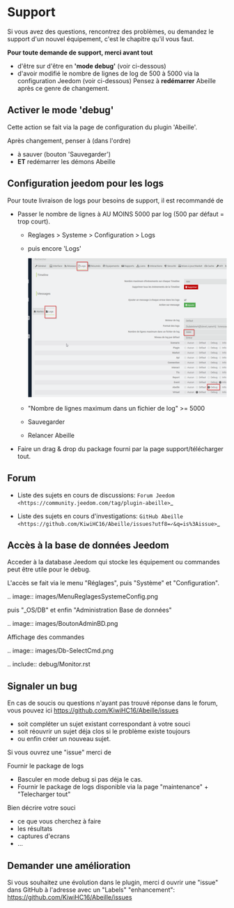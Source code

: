 # Support

Si vous avez des questions, rencontrez des problèmes, ou demandez le support d'un nouvel équipement, c'est le chapitre qu'il vous faut.

**Pour toute demande de support, merci avant tout**

- d'être sur d'être en **'mode debug'** (voir ci-dessous)
- d'avoir modifié le nombre de lignes de log de 500 à 5000 via la configuration Jeedom (voir ci-dessous)
  Pensez à **redémarrer** Abeille après ce genre de changement.

## Activer le mode 'debug'

Cette action se fait via la page de configuration du plugin 'Abeille'.

Après changement, penser à (dans l'ordre)

- à sauver (bouton 'Sauvegarder')
- **ET** redémarrer les démons Abeille

## Configuration jeedom pour les logs

Pour toute livraison de logs pour besoins de support, il est recommandé de

- Passer le nombre de lignes à AU MOINS 5000 par log (500 par défaut = trop court).

  - Reglages > Systeme > Configuration > Logs
  - puis encore 'Logs'

    ![Réglages des logs](images/Jeedom-ReglageLogs.png "Réglages des logs")

  - "Nombre de lignes maximum dans un fichier de log" >= 5000
  - Sauvegarder
  - Relancer Abeille

- Faire un drag & drop du package fourni par la page support/télécharger tout.

## Forum

- Liste des sujets en cours de discussions: `Forum Jeedom <https://community.jeedom.com/tag/plugin-abeille>`\_

- Liste des sujets en cours d'investigations: `GitHub Abeille <https://github.com/KiwiHC16/Abeille/issues?utf8=✓&q=is%3Aissue>`\_

## Accès à la base de données Jeedom

Acceder à la database Jeedom qui stocke les équipement ou commandes peut être utile pour le debug.

L'accès se fait via le menu "Réglages", puis "Système" et "Configuration".

.. image:: images/MenuReglagesSystemeConfig.png

puis "\_OS/DB" et enfin "Administration Base de données"

.. image:: images/BoutonAdminBD.png

Affichage des commandes

.. image:: images/Db-SelectCmd.png

.. include:: debug/Monitor.rst

## Signaler un bug

En cas de soucis ou questions n'ayant pas trouvé réponse dans le forum, vous pouvez ici <https://github.com/KiwiHC16/Abeille/issues>

- soit compléter un sujet existant correspondant à votre souci
- soit réouvrir un sujet déja clos si le problème existe toujours
- ou enfin créer un nouveau sujet.

Si vous ouvrez une "issue" merci de

Fournir le package de logs

- Basculer en mode debug si pas déja le cas.
- Fournir le package de logs disponible via la page "maintenance" + "Telecharger tout"

Bien décrire votre souci

- ce que vous cherchez à faire
- les résultats
- captures d'ecrans
- ...

## Demander une amélioration

Si vous souhaitez une évolution dans le plugin, merci d ouvrir une "issue" dans GitHub à l'adresse avec un "Labels" "enhancement": https://github.com/KiwiHC16/Abeille/issues
